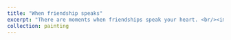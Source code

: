 ```yaml
---
title: "When friendship speaks"
excerpt: "There are moments when friendships speak your heart. <br/><img src='together.JPG'>"
collection: painting
---
```

